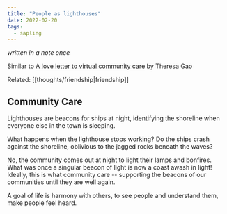 ```yaml
---
title: "People as lighthouses"
date: 2022-02-20
tags:
  - sapling
---
```


_written in a note once_

Similar to [A love letter to virtual community care](https://www.kernelmag.io/pieces/a-love-letter-to-community-care) by Theresa Gao

Related: [[thoughts/friendship|friendship]]

## Community Care

Lighthouses are beacons for ships at night, identifying the shoreline when everyone else in the town is sleeping.

What happens when the lighthouse stops working? Do the ships crash against the shoreline, oblivious to the jagged rocks beneath the waves?

No, the community comes out at night to light their lamps and bonfires. What was once a singular beacon of light is now a coast awash in light! Ideally, this is what community care -- supporting the beacons of our communities until they are well again.

A goal of life is harmony with others, to see people and understand them, make people feel heard.
